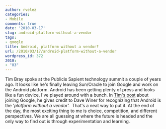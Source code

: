 ```yaml
---
author: rvelez
categories:
- Mobile
comments: true
date: '2010-03-17'
slug: android-platform-without-a-vendor
tags:
- google
title: Android, platform without a vendor?
url: /2010/03/17/android-platform-without-a-vendor
wordpress_id: 372
2010:
- "03"
---
```



Tim Bray spoke at the Publicis Sapient technology summit a couple of years ago. It looks like he's finally leaving Sun/Oracle to join Google and work on the Android platform. Android has been getting plenty of press and looks like a fun device, I've played around with a bunch. In [Tim's post](http://www.tbray.org/ongoing/When/201x/2010/03/15/Joining-Google) about joining Google, he gives credit to Dave Winer for recognizing that Android is the '_platform without a vendor'._  That's a neat way to put it. At the end of the day, the most exciting thing to me is choice, competition, and different perspectives. We are all guessing at where the future is headed and the only way to find out is through experimentation and learning.
